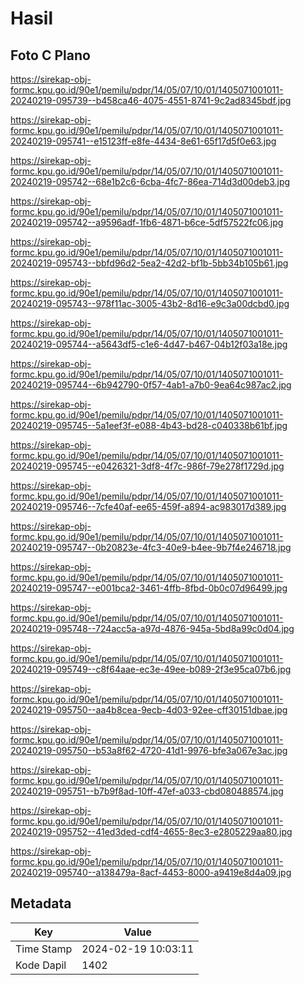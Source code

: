 # Hasil

## Foto C Plano

https://sirekap-obj-formc.kpu.go.id/90e1/pemilu/pdpr/14/05/07/10/01/1405071001011-20240219-095739--b458ca46-4075-4551-8741-9c2ad8345bdf.jpg

https://sirekap-obj-formc.kpu.go.id/90e1/pemilu/pdpr/14/05/07/10/01/1405071001011-20240219-095741--e15123ff-e8fe-4434-8e61-65f17d5f0e63.jpg

https://sirekap-obj-formc.kpu.go.id/90e1/pemilu/pdpr/14/05/07/10/01/1405071001011-20240219-095742--68e1b2c6-6cba-4fc7-86ea-714d3d00deb3.jpg

https://sirekap-obj-formc.kpu.go.id/90e1/pemilu/pdpr/14/05/07/10/01/1405071001011-20240219-095742--a9596adf-1fb6-4871-b6ce-5df57522fc06.jpg

https://sirekap-obj-formc.kpu.go.id/90e1/pemilu/pdpr/14/05/07/10/01/1405071001011-20240219-095743--bbfd96d2-5ea2-42d2-bf1b-5bb34b105b61.jpg

https://sirekap-obj-formc.kpu.go.id/90e1/pemilu/pdpr/14/05/07/10/01/1405071001011-20240219-095743--978f11ac-3005-43b2-8d16-e9c3a00dcbd0.jpg

https://sirekap-obj-formc.kpu.go.id/90e1/pemilu/pdpr/14/05/07/10/01/1405071001011-20240219-095744--a5643df5-c1e6-4d47-b467-04b12f03a18e.jpg

https://sirekap-obj-formc.kpu.go.id/90e1/pemilu/pdpr/14/05/07/10/01/1405071001011-20240219-095744--6b942790-0f57-4ab1-a7b0-9ea64c987ac2.jpg

https://sirekap-obj-formc.kpu.go.id/90e1/pemilu/pdpr/14/05/07/10/01/1405071001011-20240219-095745--5a1eef3f-e088-4b43-bd28-c040338b61bf.jpg

https://sirekap-obj-formc.kpu.go.id/90e1/pemilu/pdpr/14/05/07/10/01/1405071001011-20240219-095745--e0426321-3df8-4f7c-986f-79e278f1729d.jpg

https://sirekap-obj-formc.kpu.go.id/90e1/pemilu/pdpr/14/05/07/10/01/1405071001011-20240219-095746--7cfe40af-ee65-459f-a894-ac983017d389.jpg

https://sirekap-obj-formc.kpu.go.id/90e1/pemilu/pdpr/14/05/07/10/01/1405071001011-20240219-095747--0b20823e-4fc3-40e9-b4ee-9b7f4e246718.jpg

https://sirekap-obj-formc.kpu.go.id/90e1/pemilu/pdpr/14/05/07/10/01/1405071001011-20240219-095747--e001bca2-3461-4ffb-8fbd-0b0c07d96499.jpg

https://sirekap-obj-formc.kpu.go.id/90e1/pemilu/pdpr/14/05/07/10/01/1405071001011-20240219-095748--724acc5a-a97d-4876-945a-5bd8a99c0d04.jpg

https://sirekap-obj-formc.kpu.go.id/90e1/pemilu/pdpr/14/05/07/10/01/1405071001011-20240219-095749--c8f64aae-ec3e-49ee-b089-2f3e95ca07b6.jpg

https://sirekap-obj-formc.kpu.go.id/90e1/pemilu/pdpr/14/05/07/10/01/1405071001011-20240219-095750--aa4b8cea-9ecb-4d03-92ee-cff30151dbae.jpg

https://sirekap-obj-formc.kpu.go.id/90e1/pemilu/pdpr/14/05/07/10/01/1405071001011-20240219-095750--b53a8f62-4720-41d1-9976-bfe3a067e3ac.jpg

https://sirekap-obj-formc.kpu.go.id/90e1/pemilu/pdpr/14/05/07/10/01/1405071001011-20240219-095751--b7b9f8ad-10ff-47ef-a033-cbd080488574.jpg

https://sirekap-obj-formc.kpu.go.id/90e1/pemilu/pdpr/14/05/07/10/01/1405071001011-20240219-095752--41ed3ded-cdf4-4655-8ec3-e2805229aa80.jpg

https://sirekap-obj-formc.kpu.go.id/90e1/pemilu/pdpr/14/05/07/10/01/1405071001011-20240219-095740--a138479a-8acf-4453-8000-a9419e8d4a09.jpg


## Metadata

| Key        | Value               |
| ---------- | ------------------- |
| Time Stamp | 2024-02-19 10:03:11 |
| Kode Dapil | 1402                |



